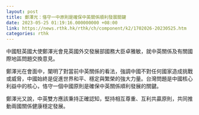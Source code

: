 ```yaml
---
layout: post
title: 鄭澤光：恪守一中原則是確保中英關係順利發展關鍵
date: 2023-05-25 01:19:16.000000000 +08:00
link: https://news.rthk.hk/rthk/ch/component/k2/1702026-20230525.htm
categories: rthk
---
```


中國駐英國大使鄭澤光會見英國外交發展部國務大臣卓雅敏，就中英關係及有關國際地區問題交換意見。

鄭澤光在會面中，闡明了對當前中英關係的看法，強調中國不對任何國家造成挑戰或威脅，中國始終是促進世界和平、穩定與繁榮的強大力量。台灣問題是中國核心利益中的核心，恪守一個中國原則是確保中英關係順利發展的關鍵。

鄭澤光又說，中英雙方應該秉持正確認知，堅持相互尊重、互利共贏原則，共同推動兩國關係健康穩定發展。
